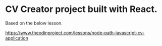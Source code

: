 # CV Creator project built with React.

Based on the below lesson.

https://www.theodinproject.com/lessons/node-path-javascript-cv-application
